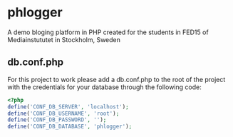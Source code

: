 # phlogger
A demo bloging platform in PHP created for the students in FED15 of Mediainstututet in Stockholm, Sweden

## db.conf.php 
For this project to work please add a db.conf.php to the root of the project with the credentials for your database through the following code:

```php
<?php
define('CONF_DB_SERVER', 'localhost');
define('CONF_DB_USERNAME', 'root');
define('CONF_DB_PASSWORD', '');
define('CONF_DB_DATABASE', 'phlogger');
```